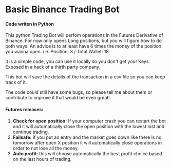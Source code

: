 # Basic Binance Trading Bot

#### Code writen in Python

This python Trading Bot will perfom operations in the Futures Derivative of Binance. For now only opens Long positions, but you will figure how to do both ways. An advice is to at least have 6 times the money of the position you wanna open. i.e. Position: 3 / Total Wallet: 18

It is a simple code, you can use it locally so you don't get your Keys Exposed in a hack of a thirth party company.

This bot will save the details of the transaction in a csv file so you can keep track of it.

The code could still have some bugs, so please tell me about them or contribute to improve it that would be even great!.

#### Futures releases:

1. **Check for open position:** If your computer crash you can restart the bot and it will automatically close the open position with the lowest lost and continue trading.
1. **Failsafe:** if you put an entry and the market goes down like there is no tomorrow after open X position it will automatically close operations in order to not lose all the money.
1. **Auto profit**: this will choose automatically the best profit choice based on the last hours of trading.
